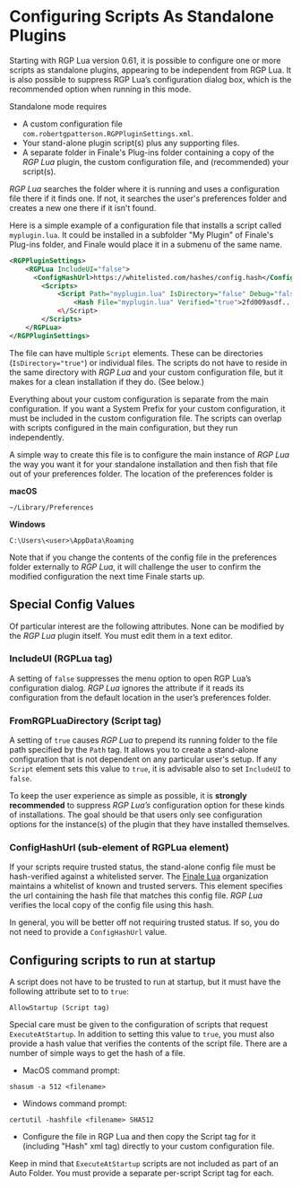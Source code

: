 Configuring Scripts As Standalone Plugins
=========================================

Starting with RGP Lua version 0.61, it is possible to configure one or more scripts as
standalone plugins, appearing to be independent from RGP Lua. It is also possible to
suppress RGP Lua’s configuration dialog box, which is the recommended option when running
in this mode.

Standalone mode requires

- A custom configuration file `com.robertgpatterson.RGPPluginSettings.xml`.
- Your stand-alone plugin script(s) plus any supporting files.
- A separate folder in Finale's Plug-ins folder containing a copy of the _RGP Lua_ plugin, the custom configuration file, and (recommended) your script(s).

_RGP Lua_ searches the folder where it is running and uses a configuration file there if it finds one. If not, it searches the user's preferences folder and creates a new one there if it isn't found.

Here is a simple example of a configuration file that installs a script called `myplugin.lua`. It could be installed in a subfolder "My Plugin" of Finale's Plug-ins folder, and Finale would place it in a submenu of the same name.

```xml
<RGPPluginSettings>
    <RGPLua IncludeUI="false">
      <ConfigHashUrl>https://whitelisted.com/hashes/config.hash</ConfigHashUrl>
        <Scripts>
            <Script Path="myplugin.lua" IsDirectory="false" Debug="false" UseString="false" FromRGPLuaDirectory="true">
                <Hash File="myplugin.lua" Verified="true">2fd009asdf...(hash code)</Hash>
            <\/Script>
        </Scripts>
    </RGPLua>
</RGPPluginSettings>
```

The file can have multiple `Script` elements. These can be directories (`IsDirectory="true"`) or individual files. The scripts do not have to reside in the same directory with _RGP Lua_ and your custom configuration file, but it makes for a clean installation if they do. (See below.)

Everything about your custom configuration is separate from the main configuration. If you want a System Prefix for your custom configuration, it must be included in the custom configuration file. The scripts can overlap with scripts configured in the main configuration, but they run independently.

A simple way to create this file is to configure the main instance of _RGP Lua_ the way you want it for your standalone installation and then fish that file out of your preferences folder. The location of the preferences folder is

**macOS**

```
~/Library/Preferences
```

**Windows**

```
C:\Users\<user>\AppData\Roaming
```

Note that if you change the contents of the config file in the preferences folder externally to _RGP Lua_, it will challenge the user to confirm the modified configuration the next time Finale starts up.

Special Config Values
---------------------

Of particular interest are the following attributes. None can be modified by the _RGP Lua_ plugin itself. You must edit them in a text editor.

### IncludeUI (RGPLua tag)

A setting of `false` suppresses the menu option to open RGP Lua’s configuration dialog. _RGP Lua_ ignores the attribute if it reads its configuration from the default location in the user’s preferences folder.

### FromRGPLuaDirectory (Script tag)

A setting of `true` causes _RGP Lua_ to prepend its running folder to the file path specified by the `Path` tag. It allows you to create a stand-alone configuration that is not dependent on any particular user's setup. If any `Script` element sets this value to `true`, it is advisable also to set `IncludeUI` to `false`.

To keep the user experience as simple as possible, it is **strongly recommended** to suppress _RGP Lua’s_  configuration option for these kinds of installations. The goal should be that users only see configuration options for the instance(s) of the plugin that they have installed themselves.

### ConfigHashUrl (sub-element of RGPLua element)

If your scripts require trusted status, the stand-alone config file must be hash-verified against a whitelisted server. The [Finale Lua](https://github.com/finale-lua) organization maintains a whitelist of known and trusted servers. This element specifies the url containing the hash file that matches this config file. _RGP Lua_ verifies the local copy of the config file using this hash.

In general, you will be better off not requiring trusted status. If so, you do not need to provide a `ConfigHashUrl` value.

Configuring scripts to run at startup
-------------------------------------

A script does not have to be trusted to run at startup, but it must have the following attribute set to to `true`:

```
AllowStartup (Script tag)
```

Special care must be given to the configuration of scripts that request `ExecuteAtStartup`. In addition to setting this value to `true`, you must also provide a hash value that verifies the contents of the script file. There are a number of simple ways to get the hash of a file.

- MacOS command prompt:

```
shasum -a 512 <filename>
```

- Windows command prompt:

```
certutil -hashfile <filename> SHA512
```

- Configure the file in RGP Lua and then copy the Script tag for it (including "Hash" xml tag) directly to your custom configuration file.

Keep in mind that `ExecuteAtStartup` scripts are not included as part of an Auto Folder. You must provide a separate per-script Script tag for each.
